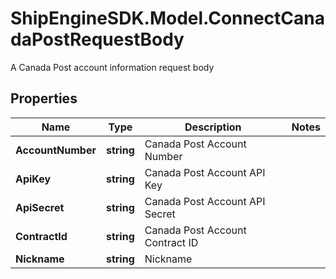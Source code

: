 # ShipEngineSDK.Model.ConnectCanadaPostRequestBody
A Canada Post account information request body

## Properties

Name | Type | Description | Notes
------------ | ------------- | ------------- | -------------
**AccountNumber** | **string** | Canada Post Account Number | 
**ApiKey** | **string** | Canada Post Account API Key | 
**ApiSecret** | **string** | Canada Post Account API Secret | 
**ContractId** | **string** | Canada Post Account Contract ID | 
**Nickname** | **string** | Nickname | 


